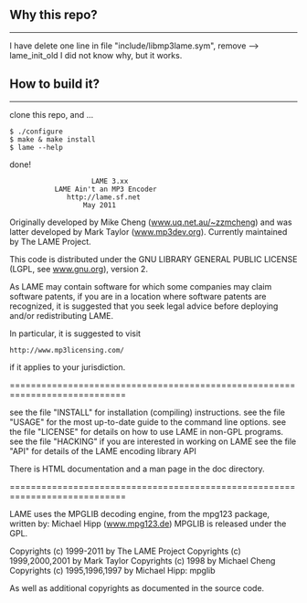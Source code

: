 ## Why this repo?
---
I have delete one line in file "include/libmp3lame.sym", remove --> lame_init_old
I did not know why, but it works. 

## How to build it?
---
clone this repo, and ...
```
$ ./configure
$ make & make install
$ lame --help
```
done!


                        LAME 3.xx
               LAME Ain't an MP3 Encoder
                  http://lame.sf.net
	                  May 2011

Originally developed by Mike Cheng (www.uq.net.au/~zzmcheng) and was
latter developed by Mark Taylor (www.mp3dev.org). Currently maintained
by The LAME Project.

This code is distributed under the GNU LIBRARY GENERAL PUBLIC LICENSE
(LGPL, see www.gnu.org), version 2.

As LAME may contain software for which some companies may claim software
patents, if you are in a location where software patents are recognized, it is
suggested that you seek legal advice before deploying and/or redistributing
LAME.

In particular, it is suggested to visit

    http://www.mp3licensing.com/

if it applies to your jurisdiction.

============================================================================

see the file "INSTALL" for installation (compiling) instructions.
see the file "USAGE" for the most up-to-date guide to the command line options.
see the file "LICENSE" for details on how to use LAME in non-GPL programs.
see the file "HACKING" if you are interested in working on LAME
see the file "API" for details of the LAME encoding library API

There is HTML documentation and a man page in the doc directory.

============================================================================

LAME uses the MPGLIB decoding engine, from the mpg123 package, written
by: Michael Hipp (www.mpg123.de) MPGLIB is released under the GPL.

Copyrights (c) 1999-2011 by The LAME Project
Copyrights (c) 1999,2000,2001 by Mark Taylor
Copyrights (c) 1998 by Michael Cheng
Copyrights (c) 1995,1996,1997 by Michael Hipp: mpglib

As well as additional copyrights as documented in the source code.

